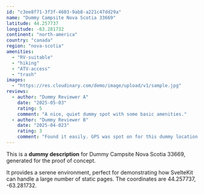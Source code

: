 ```yaml
---
id: "c3ee8f71-3f3f-4603-9ab8-a221c47dd29a"
name: "Dummy Campsite Nova Scotia 33669"
latitude: 44.257737
longitude: -63.281732
continent: "north-america"
country: "canada"
region: "nova-scotia"
amenities:
  - "RV-suitable"
  - "hiking"
  - "ATV-access"
  - "trash"
images:
  - "https://res.cloudinary.com/demo/image/upload/v1/sample.jpg"
reviews:
  - author: "Dummy Reviewer A"
    date: "2025-05-03"
    rating: 5
    comment: "A nice, quiet dummy spot with some basic amenities."
  - author: "Dummy Reviewer B"
    date: "2025-04-023"
    rating: 3
    comment: "Found it easily. GPS was spot on for this dummy location."
---
```


This is a **dummy description** for Dummy Campsite Nova Scotia 33669, generated for the proof of concept.

It provides a serene environment, perfect for demonstrating how SvelteKit can handle a large number of static pages. The coordinates are 44.257737, -63.281732.
